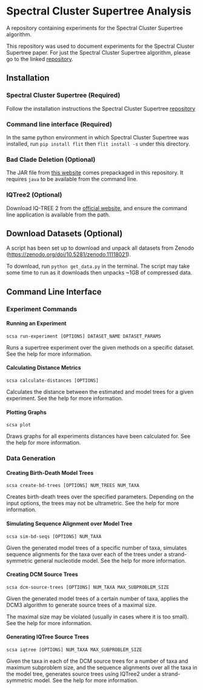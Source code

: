 # Spectral Cluster Supertree Analysis

A repository containing experiments for the Spectral Cluster Supertree algorithm.

This repository was used to document experiments for the Spectral Cluster Supertree paper. For just the Spectral Cluster Supertree algorithm, please go to the linked [repository](https://github.com/rmcar17/SpectralClusterSupertree).

## Installation

### Spectral Cluster Supertree (Required)

Follow the installation instructions the Spectral Cluster Supertree [repository](https://github.com/rmcar17/SpectralClusterSupertree)

### Command line interface (Required)

In the same python environment in which Spectral Cluster Supertree was installed, run ``pip install flit`` then ``flit install -s`` under this directory.

### Bad Clade Deletion (Optional)

The JAR file from [this website](https://bio.informatik.uni-jena.de/software/bcd/) comes prepackaged in this repository. It requires `java` to be available from the command line.

### IQTree2 (Optional)

Download IQ-TREE 2 from the [official website](http://www.iqtree.org/), and ensure the command line application is available from the path.

## Download Datasets (Optional)

A script has been set up to download and unpack all datasets from Zenodo (<https://zenodo.org/doi/10.5281/zenodo.11118021>).

To download, run `python get_data.py` in the terminal. The script may take some time to run as it downloads then unpacks ~1GB of compressed data.

## Command Line Interface

### Experiment Commands

#### Running an Experiment

`scsa run-experiment [OPTIONS] DATASET_NAME DATASET_PARAMS`

Runs a supertree experiment over the given methods on a specific dataset. See the help for more information.

#### Calculating Distance Metrics

`scsa calculate-distances [OPTIONS]`

Calculates the distance between the estimated and model trees for a given experiment. See the help for more information.

#### Plotting Graphs

`scsa plot`

Draws graphs for all experiments distances have been calculated for. See the help for more information.

### Data Generation

#### Creating Birth-Death Model Trees

`scsa create-bd-trees [OPTIONS] NUM_TREES NUM_TAXA`

Creates birth-death trees over the specified parameters. Depending on the input options, the trees may not be ultrametric. See the help for more information.

#### Simulating Sequence Alignment over Model Tree

`scsa sim-bd-seqs [OPTIONS] NUM_TAXA`

Given the generated model trees of a specific number of taxa, simulates
sequence alignments for the taxa over each of the trees under a
strand-symmetric general nucleotide model. See the help for more
information.

#### Creating DCM Source Trees

`scsa dcm-source-trees [OPTIONS] NUM_TAXA MAX_SUBPROBLEM_SIZE`

Given the generated model trees of a certain number of taxa, applies
the DCM3 algorithm to generate source trees of a maximal size.

The maximal size may be violated (usually in cases where it is too small). See the help for more information.

#### Generating IQTree Source Trees

`scsa iqtree [OPTIONS] NUM_TAXA MAX_SUBPROBLEM_SIZE`

 Given the taxa in each of the DCM source trees for a number of taxa and
maximum subproblem size, and the sequence alignments over all the taxa in
the model tree, generates source trees using IQTree2 under a strand-
symmetric model. See the help for more information.
